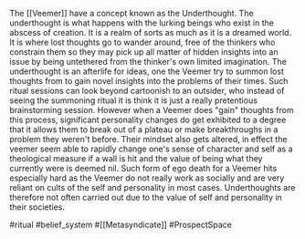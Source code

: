 
The [[Veemer]] have a concept known as the Underthought.  The underthought is what happens with the lurking beings who exist in the abscess of creation.  It is a realm of sorts as much as it is a dreamed world.  It is where lost thoughts go to wander around, free of the thinkers who constrain them so they may pick up all matter of hidden insights into an issue by being untethered from the thinker's own limited imagination.  The underthought is an afterlife for ideas, one the Veemer try to summon lost thoughts from to gain novel insights into the problems of their times.  Such ritual sessions can look beyond cartoonish to an outsider, who instead of seeing the summoning ritual it is think it is just a really pretentious brainstorming session.  However when a Veemer does "gain" thoughts from this process, significant personality changes do get exhibited to a degree that it allows them to break out of a plateau or make breakthroughs in a problem they weren't before.  Their mindset also gets altered, in effect the veemer seem able to rapidly change one's sense of character and self as a theological measure if a wall is hit and the value of being what they currently were is deemed nil.  Such form of ego death for a Veemer hits especially hard as the Veemer do not really work as socially and are very reliant on cults of the self and personality in most cases.  Underthoughts are therefore not often carried out due to the value of self and personality in their societies.

#ritual
#belief_system 
#[[Metasyndicate]] 
#ProspectSpace 
